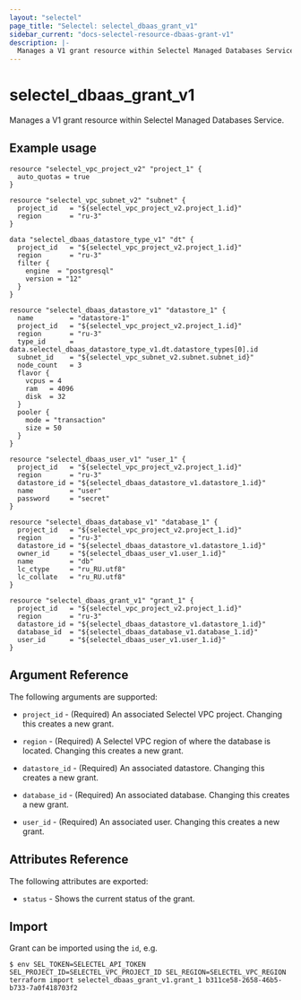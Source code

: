 ```yaml
---
layout: "selectel"
page_title: "Selectel: selectel_dbaas_grant_v1"
sidebar_current: "docs-selectel-resource-dbaas-grant-v1"
description: |-
  Manages a V1 grant resource within Selectel Managed Databases Service.
---
```


# selectel\_dbaas\_grant\_v1

Manages a V1 grant resource within Selectel Managed Databases Service.

## Example usage

```hcl
resource "selectel_vpc_project_v2" "project_1" {
  auto_quotas = true
}

resource "selectel_vpc_subnet_v2" "subnet" {
  project_id   = "${selectel_vpc_project_v2.project_1.id}"
  region       = "ru-3"
}

data "selectel_dbaas_datastore_type_v1" "dt" {
  project_id   = "${selectel_vpc_project_v2.project_1.id}"
  region       = "ru-3"
  filter {
    engine  = "postgresql"
    version = "12"
  }
}

resource "selectel_dbaas_datastore_v1" "datastore_1" {
  name         = "datastore-1"
  project_id   = "${selectel_vpc_project_v2.project_1.id}"
  region       = "ru-3"
  type_id      = data.selectel_dbaas_datastore_type_v1.dt.datastore_types[0].id
  subnet_id    = "${selectel_vpc_subnet_v2.subnet.subnet_id}"
  node_count   = 3
  flavor {
    vcpus = 4
    ram   = 4096
    disk  = 32
  }
  pooler {
    mode = "transaction"
    size = 50
  }
}

resource "selectel_dbaas_user_v1" "user_1" {
  project_id   = "${selectel_vpc_project_v2.project_1.id}"
  region       = "ru-3"
  datastore_id = "${selectel_dbaas_datastore_v1.datastore_1.id}"
  name         = "user"
  password     = "secret"
}

resource "selectel_dbaas_database_v1" "database_1" {
  project_id   = "${selectel_vpc_project_v2.project_1.id}"
  region       = "ru-3"
  datastore_id = "${selectel_dbaas_datastore_v1.datastore_1.id}"
  owner_id     = "${selectel_dbaas_user_v1.user_1.id}"
  name         = "db"
  lc_ctype     = "ru_RU.utf8"
  lc_collate   = "ru_RU.utf8"
}

resource "selectel_dbaas_grant_v1" "grant_1" {
  project_id   = "${selectel_vpc_project_v2.project_1.id}"
  region       = "ru-3"
  datastore_id = "${selectel_dbaas_datastore_v1.datastore_1.id}"
  database_id  = "${selectel_dbaas_database_v1.database_1.id}"
  user_id      = "${selectel_dbaas_user_v1.user_1.id}"
}
```

## Argument Reference

The following arguments are supported:

* `project_id` - (Required) An associated Selectel VPC project.
  Changing this creates a new grant.

* `region` - (Required) A Selectel VPC region of where the database is located.
  Changing this creates a new grant.

* `datastore_id` - (Required) An associated datastore.
  Changing this creates a new grant.

* `database_id` - (Required) An associated database.
  Changing this creates a new grant.

* `user_id` - (Required) An associated user.
  Changing this creates a new grant.

## Attributes Reference

The following attributes are exported:

* `status` - Shows the current status of the grant.

## Import

Grant can be imported using the `id`, e.g.

```shell
$ env SEL_TOKEN=SELECTEL_API_TOKEN SEL_PROJECT_ID=SELECTEL_VPC_PROJECT_ID SEL_REGION=SELECTEL_VPC_REGION terraform import selectel_dbaas_grant_v1.grant_1 b311ce58-2658-46b5-b733-7a0f418703f2
```
